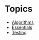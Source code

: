 # Topics

- [Algorithms](topics/algorithms.md)
- [Essentials](topics/essentials.md)
- [Testing](topics/testing.md)